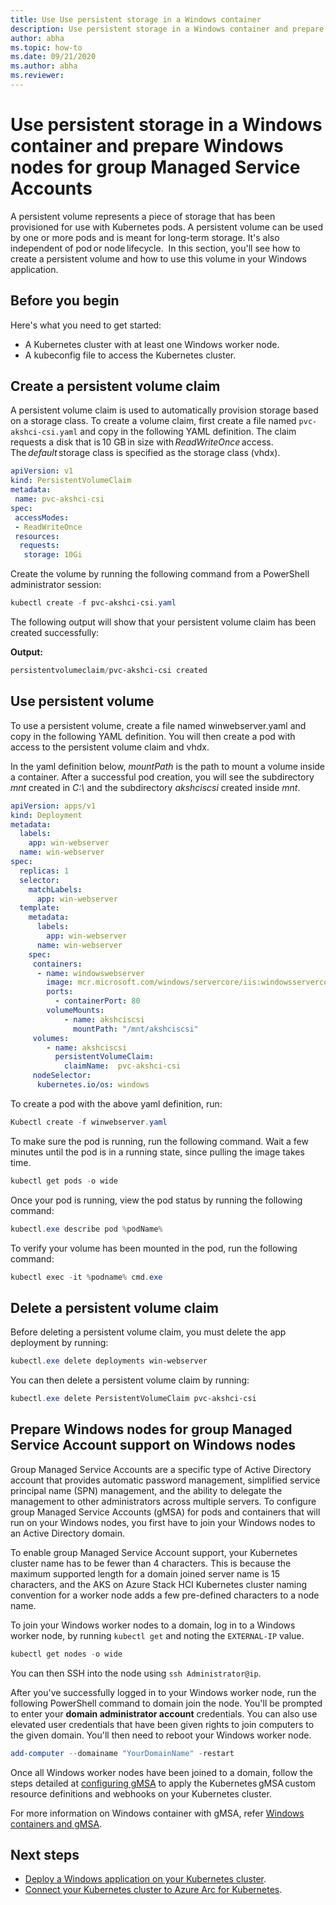 ```yaml
---
title: Use Use persistent storage in a Windows container
description: Use persistent storage in a Windows container and prepare Windows nodes for group Managed Service Accounts
author: abha
ms.topic: how-to
ms.date: 09/21/2020
ms.author: abha
ms.reviewer: 
---
```


# Use persistent storage in a Windows container and prepare Windows nodes for group Managed Service Accounts

A persistent volume represents a piece of storage that has been provisioned for use with Kubernetes pods. A persistent volume can be used by one or more pods and is meant for long-term storage. It's also independent of pod or node lifecycle.  In this section, you'll see how to create a persistent volume and how to use this volume in your Windows application.

## Before you begin

Here's what you need to get started:

* A Kubernetes cluster with at least one Windows worker node.
* A kubeconfig file to access the Kubernetes cluster.


## Create a persistent volume claim

A persistent volume claim is used to automatically provision storage based on a storage class. To create a volume claim, first create a file named `pvc-akshci-csi.yaml` and copy in the following YAML definition. The claim requests a disk that is 10 GB in size with *ReadWriteOnce* access. The *default* storage class is specified as the storage class (vhdx).  

```yaml
apiVersion: v1
kind: PersistentVolumeClaim
metadata:
 name: pvc-akshci-csi
spec:
 accessModes:
 - ReadWriteOnce
 resources:
  requests:
   storage: 10Gi
```
Create the volume by running the following command from a PowerShell administrator session: 

```PowerShell
kubectl create -f pvc-akshci-csi.yaml 
```
The following output will show that your persistent volume claim has been created successfully:

**Output:**
```PowerShell
persistentvolumeclaim/pvc-akshci-csi created
```

## Use persistent volume

To use a persistent volume, create a file named winwebserver.yaml and copy in the following YAML definition. You will then create a pod with access to the persistent volume claim and vhdx. 

In the yaml definition below, *mountPath* is the path to mount a volume inside a container. After a successful pod creation, you will see the subdirectory *mnt* created in *C:\\* and the subdirectory *akshciscsi* created inside *mnt*.


```yaml
apiVersion: apps/v1 
kind: Deployment 
metadata: 
  labels: 
    app: win-webserver 
  name: win-webserver 
spec: 
  replicas: 1 
  selector: 
    matchLabels: 
      app: win-webserver 
  template: 
    metadata: 
      labels: 
        app: win-webserver 
      name: win-webserver 
    spec: 
     containers: 
      - name: windowswebserver 
        image: mcr.microsoft.com/windows/servercore/iis:windowsservercore-ltsc2019 
        ports:  
          - containerPort: 80    
        volumeMounts: 
            - name: akshciscsi 
              mountPath: "/mnt/akshciscsi" 
     volumes: 
        - name: akshciscsi 
          persistentVolumeClaim: 
            claimName:  pvc-akshci-csi 
     nodeSelector: 
      kubernetes.io/os: windows 
```

To create a pod with the above yaml definition, run:

```PowerShell
Kubectl create -f winwebserver.yaml 
```

To make sure the pod is running, run the following command. Wait a few minutes until the pod is in a running state, since pulling the image takes time.

```PowerShell
kubectl get pods -o wide 
```
Once your pod is running, view the pod status by running the following command: 

```PowerShell
kubectl.exe describe pod %podName% 
```

To verify your volume has been mounted in the pod, run the following command:

```PowerShell
kubectl exec -it %podname% cmd.exe 
```

## Delete a persistent volume claim

Before deleting a persistent volume claim, you must delete the app deployment by running:

```PowerShell
kubectl.exe delete deployments win-webserver
```

You can then delete a persistent volume claim by running:

```PowerShell
kubectl.exe delete PersistentVolumeClaim pvc-akshci-csi
```

## Prepare Windows nodes for group Managed Service Account support on Windows nodes

Group Managed Service Accounts are a specific type of Active Directory account that provides automatic password management, simplified service principal name (SPN) management, and the ability to delegate the management to other administrators across multiple servers. To configure group Managed Service Accounts (gMSA) for pods and containers that will run on your Windows nodes, you first have to join your Windows nodes to an Active Directory domain.

To enable group Managed Service Account support, your Kubernetes cluster name has to be fewer than 4 characters. This is because the maximum supported length for a domain joined server name is 15 characters, and the AKS on Azure Stack HCI Kubernetes cluster naming convention for a worker node adds a few pre-defined characters to a node name.

To join your Windows worker nodes to a domain, log in to a Windows worker node, by running `kubectl get` and noting the `EXTERNAL-IP` value.

```PowerShell
kubectl get nodes -o wide
``` 

You can then SSH into the node using `ssh Administrator@ip`. 

After you've successfully logged in to your Windows worker node, run the following PowerShell command to domain join the node. You'll be prompted to enter your **domain administrator account** credentials. You can also use elevated user credentials that have been given rights to join computers to the given domain. You'll then need to reboot your Windows worker node.

```PowerShell
add-computer --domainame "YourDomainName" -restart
```

Once all Windows worker nodes have been joined to a domain, follow the steps detailed at [configuring gMSA](https://kubernetes.io/docs/tasks/configure-pod-container/configure-gmsa) to apply the Kubernetes gMSA custom resource definitions and webhooks on your Kubernetes cluster.

For more information on Windows container with gMSA, refer [Windows containers and gMSA](/virtualization/windowscontainers/manage-containers/manage-serviceaccounts). 

## Next steps
- [Deploy a Windows application on your Kubernetes cluster](./deploy-windows-application.md).
- [Connect your Kubernetes cluster to Azure Arc for Kubernetes](./connect-to-arc.md).
